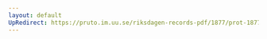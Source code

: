 ```yaml
---
layout: default
UpRedirect: https://pruto.im.uu.se/riksdagen-records-pdf/1877/prot-1877--ak--035.pdf
---
```

